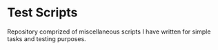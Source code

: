 # Test Scripts
Repository  comprized of miscellaneous scripts I have written for simple tasks and testing purposes.
